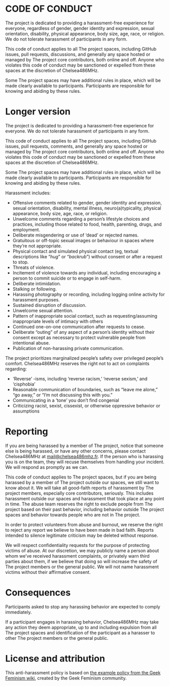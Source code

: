 # CODE OF CONDUCT

The project is dedicated to providing a harassment-free experience for everyone, regardless of gender, gender identity and expression, sexual orientation, disability, physical appearance, body size, age, race, or religion. We do not tolerate harassment of participants in any form.

This code of conduct applies to all The project spaces, including GitHub issues, pull requests, discussions, and generally any space hosted or managed by The project core contributors, both online and off. Anyone who violates this code of conduct may be sanctioned or expelled from these spaces at the discretion of Chelsea486MHz.

Some The project spaces may have additional rules in place, which will be made clearly available to participants. Participants are responsible for knowing and abiding by these rules.

# Longer version

The project is dedicated to providing a harassment-free experience for everyone. We do not tolerate harassment of participants in any form.

This code of conduct applies to all The project spaces, including GitHub issues, pull requests, comments, and generally any space hosted or managed by The project core contributors, both online and off. Anyone who violates this code of conduct may be sanctioned or expelled from these spaces at the discretion of Chelsea486MHz.

Some The project spaces may have additional rules in place, which will be made clearly available to participants. Participants are responsible for knowing and abiding by these rules.

Harassment includes:

* Offensive comments related to gender, gender identity and expression, sexual orientation, disability, mental illness, neuro(a)typicality, physical appearance, body size, age, race, or religion.
* Unwelcome comments regarding a person’s lifestyle choices and practices, including those related to food, health, parenting, drugs, and employment.
* Deliberate misgendering or use of ‘dead’ or rejected names.
* Gratuitous or off-topic sexual images or behaviour  in spaces where they’re not appropriate.
* Physical contact and simulated physical contact (eg, textual descriptions like “*hug*” or “*backrub*”) without consent or after a request to stop.
* Threats of violence.
* Incitement of violence towards any individual, including encouraging a person to commit suicide or to engage in self-harm.
* Deliberate intimidation.
* Stalking or following.
* Harassing photography or recording, including logging online activity for harassment purposes.
* Sustained disruption of discussion.
* Unwelcome sexual attention.
* Pattern of inappropriate social contact, such as requesting/assuming inappropriate levels of intimacy with others
* Continued one-on-one communication after requests to cease.
* Deliberate “outing” of any aspect of a person’s identity without their consent except as necessary to protect vulnerable people from intentional abuse.
* Publication of non-harassing private communication.

The project prioritizes marginalized people’s safety over privileged people’s comfort. Chelsea486MHz reserves the right not to act on complaints regarding:

* ‘Reverse’ -isms, including ‘reverse racism,’ ‘reverse sexism,’ and ‘cisphobia’
* Reasonable communication of boundaries, such as “leave me alone,” “go away,” or “I’m not discussing this with you.”
* Communicating in a ‘tone’ you don’t find congenial
* Criticizing racist, sexist, cissexist, or otherwise oppressive behavior or assumptions

# Reporting

If you are being harassed by a member of The project, notice that someone else is being harassed, or have any other concerns, please contact Chelsea486MHz at [mail@chelsea486mhz.fr](mailto:mail@chelsea486mhz.fr). If the person who is harassing you is on the team, they will recuse themselves from handling your incident. We will respond as promptly as we can.

This code of conduct applies to The project spaces, but if you are being harassed by a member of The project outside our spaces, we still want to know about it. We will take all good-faith reports of harassment by The project members, especially core contributors, seriously. This includes harassment outside our spaces and harassment that took place at any point in time. The abuse team reserves the right to exclude people from The project based on their past behavior, including behavior outside The project spaces and behavior towards people who are not in The project.

In order to protect volunteers from abuse and burnout, we reserve the right to reject any report we believe to have been made in bad faith. Reports intended to silence legitimate criticism may be deleted without response.

We will respect confidentiality requests for the purpose of protecting victims of abuse. At our discretion, we may publicly name a person about whom we’ve received harassment complaints, or privately warn third parties about them, if we believe that doing so will increase the safety of The project members or the general public. We will not name harassment victims without their affirmative consent.


# Consequences

Participants asked to stop any harassing behavior are expected to comply immediately.

If a participant engages in harassing behavior, Chelsea486MHz may take any action they deem appropriate, up to and including expulsion from all The project spaces and identification of the participant as a harasser to other The project members or the general public.

# License and attribution

This anti-harassment policy is based on [the example policy from the Geek Feminism wiki](https://geekfeminism.fandom.com/wiki/Community_anti-harassment/Policy), created by the Geek Feminism community.